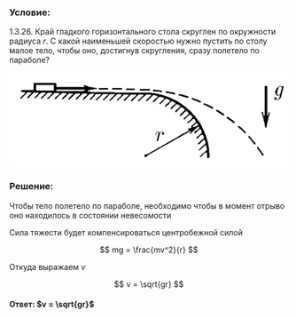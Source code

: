 ###  Условие:

$1.3.26.$ Край гладкого горизонтального стола скруглен по окружности радиуса $r$. С какой наименьшей скоростью нужно пустить по столу малое тело, чтобы оно, достигнув скругления, сразу полетело по параболе?

![ К задаче 1.3.26 |552x185, 51%](../../img/1.3.26/statement.png)

### Решение:

Чтобы тело полетело по параболе, необходимо чтобы в момент отрыво оно находилось в состоянии невесомости

Сила тяжести будет компенсироваться центробежной силой

$$
mg = \frac{mv^2}{r}
$$

Откуда выражаем $v$

$$
v = \sqrt{gr}
$$

####  Ответ: $v = \sqrt{gr}$